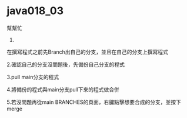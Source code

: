 # java018_03
幫幫忙

1.
在撰寫程式之前先Branch出自己的分支，並且在自己的分支上撰寫程式

2.確認自己的分支沒問題後，先備份自己分支的程式
  
3.pull main分支的程式

4.將備份的程式與main分支pull下來的程式做合併

5.若沒問題再從main BRANCHES的頁面，右鍵點擊想要合成的分支，並按下merge
